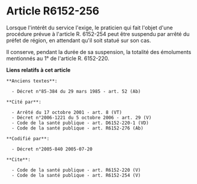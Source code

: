 # Article R6152-256

Lorsque l'intérêt du service l'exige, le praticien qui fait l'objet d'une procédure prévue à l'article R. 6152-254 peut être
suspendu par arrêté du préfet de région, en attendant qu'il soit statué sur son cas. 

Il conserve, pendant la durée de sa suspension, la totalité des émoluments mentionnés au 1° de l'article R. 6152-220.

**Liens relatifs à cet article**

	**Anciens textes**:

	  - Décret n°85-384 du 29 mars 1985 - art. 52 (Ab)

	**Cité par**:

	  - Arrêté du 17 octobre 2001 - art. 8 (VT)
	  - Décret n°2006-1221 du 5 octobre 2006 - art. 29 (V)
	  - Code de la santé publique - art. D6152-220-1 (VD)
	  - Code de la santé publique - art. R6152-276 (Ab)

	**Codifié par**:

	  - Décret n°2005-840 2005-07-20

	**Cite**:

	  - Code de la santé publique - art. R6152-220 (V)
	  - Code de la santé publique - art. R6152-254 (V)
